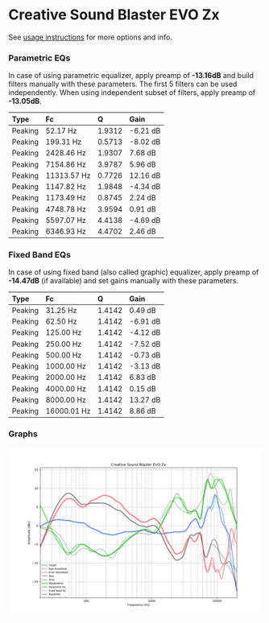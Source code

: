 # Creative Sound Blaster EVO Zx
See [usage instructions](https://github.com/jaakkopasanen/AutoEq#usage) for more options and info.

### Parametric EQs
In case of using parametric equalizer, apply preamp of **-13.16dB** and build filters manually
with these parameters. The first 5 filters can be used independently.
When using independent subset of filters, apply preamp of **-13.05dB**.

| Type    | Fc          |      Q | Gain     |
|:--------|:------------|:-------|:---------|
| Peaking | 52.17 Hz    | 1.9312 | -6.21 dB |
| Peaking | 199.31 Hz   | 0.5713 | -8.02 dB |
| Peaking | 2428.46 Hz  | 1.9307 | 7.68 dB  |
| Peaking | 7154.86 Hz  | 3.9787 | 5.96 dB  |
| Peaking | 11313.57 Hz | 0.7726 | 12.16 dB |
| Peaking | 1147.82 Hz  | 1.9848 | -4.34 dB |
| Peaking | 1173.49 Hz  | 0.8745 | 2.24 dB  |
| Peaking | 4748.78 Hz  | 3.9594 | 0.91 dB  |
| Peaking | 5597.07 Hz  | 4.4138 | -4.69 dB |
| Peaking | 6346.93 Hz  | 4.4702 | 2.46 dB  |

### Fixed Band EQs
In case of using fixed band (also called graphic) equalizer, apply preamp of **-14.47dB**
(if available) and set gains manually with these parameters.

| Type    | Fc          |      Q | Gain     |
|:--------|:------------|:-------|:---------|
| Peaking | 31.25 Hz    | 1.4142 | 0.49 dB  |
| Peaking | 62.50 Hz    | 1.4142 | -6.91 dB |
| Peaking | 125.00 Hz   | 1.4142 | -4.12 dB |
| Peaking | 250.00 Hz   | 1.4142 | -7.52 dB |
| Peaking | 500.00 Hz   | 1.4142 | -0.73 dB |
| Peaking | 1000.00 Hz  | 1.4142 | -3.13 dB |
| Peaking | 2000.00 Hz  | 1.4142 | 6.83 dB  |
| Peaking | 4000.00 Hz  | 1.4142 | 0.15 dB  |
| Peaking | 8000.00 Hz  | 1.4142 | 13.27 dB |
| Peaking | 16000.01 Hz | 1.4142 | 8.86 dB  |

### Graphs
![](./Creative%20Sound%20Blaster%20EVO%20Zx.png)